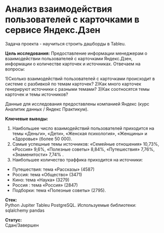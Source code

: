 # Анализ взаимодействия пользователей с карточками в сервисе Яндекс.Дзен

Задача проекта - научиться строить дашборды в Tableu.

**Цель исследования:** 
Предоставление информации менеджерам о взаимодействии пользователей с карточками Яндекс.Дзен, информации о количестве карточек и источниках. Отвечаем на вопросы:

1)Сколько взаимодействий пользователей с карточками происходит в системе с разбивкой по темам карточек?
2)Как много карточек генерируют источники с разными темами?
3)Как соотносятся темы карточек и темы источников?

Данные для исследования предоставлены компанией Яндекс (курс Аналитик данных / Яндекс Практикум).

**Ключевые выводы:**
1. Наибольшее число взаимодействий пользователей приходится на темы «Деньги», «Дети»,
«Женская психология», «Женщины» и «Здоровье» (более 50 000).
2. Самые успешные темы источников: «Семейные отношения» 10,73%, «Россия» 9,6%, «Полезные
советы» 8,84%, «Путешествия» 7,76%, «Знаменитости» 7,74% .
3. Наибольшее количество траффика приходится на источники:
* Путешествия: тема «Рассказы» (4587)
* Россия: тема «Общество» (3471)
* Кино: тема «Наука» (3279)
* Россия : тема «Россия» (2847)
* Подборки: тема «Полезные советы» (2795).

**Стек:**<br>
Python Jupiter Tableu PostgreSQL. Используемые библиотеки: sqlalchemy pandas
 
**Статус:**<br>
Сдан/Завершен